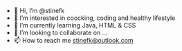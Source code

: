 - 👋 Hi, I’m @stinefk
- 👀 I’m interested in coocking, coding and healthy lifestyle
- 🌱 I’m currently learning Java, HTML & CSS
- 💞️ I’m looking to collaborate on ...
- 📫 How to reach me stinefk@outlook.com

<!---
stinefk/stinefk is a ✨ special ✨ repository because its `README.md` (this file) appears on your GitHub profile.
You can click the Preview link to take a look at your changes.
--->
